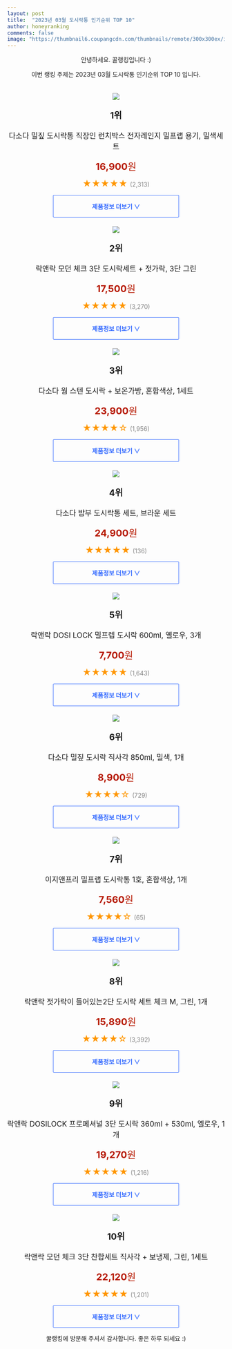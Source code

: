 ```yaml
---
layout: post
title:  "2023년 03월 도시락통 인기순위 TOP 10"
author: honeyranking
comments: false
image: "https://thumbnail6.coupangcdn.com/thumbnails/remote/300x300ex/image/vendor_inventory/136c/dccc6d75d691b78d468d73a59b7894b3cf193a06c14189f078bfaef78b53.jpg"
---
```

<p style="text-align: center;">안녕하세요. 꿀랭킹입니다 :)</p>
<p style="text-align: center;">이번 랭킹 주제는 2023년 03월 도시락통 인기순위 TOP 10 입니다.</p><center><img src="https://thumbnail6.coupangcdn.com/thumbnails/remote/300x300ex/image/vendor_inventory/136c/dccc6d75d691b78d468d73a59b7894b3cf193a06c14189f078bfaef78b53.jpg" style="margin-top:20px" /></center><p style="text-align: center; font-size: 20px"><b>1위</b></p><p style="text-align: center; font-size: 17px">다소다 밀짚 도시락통 직장인 런치박스 전자레인지 밀프랩 용기, 밀색세트</p><p style="text-align: center;"><span style="color: #b61800; font-size: 22px;"><b>16,900</b>원</span></p><p style="text-align: center;"><span style="color: #ff9600; font-size: 20px;">★★★★★ </span><span style="color: #878787;">(2,313)</span></p><center><a href="https://link.coupang.com/a/Tq3pI"><div style="font-size: 14px; display: inline-block; padding: 15px 90px; color: #346aff; border-radius: 2px; border: 1px solid #346aff; cursor: pointer;"><b>제품정보 더보기 &or;</b></div></a></center><center><img src="https://thumbnail7.coupangcdn.com/thumbnails/remote/300x300ex/image/retail/images/2013052088475337-8bfd8853-88c6-4f5d-a224-bcb8cb271600.jpg" style="margin-top:20px" /></center><p style="text-align: center; font-size: 20px"><b>2위</b></p><p style="text-align: center; font-size: 17px">락앤락 모던 체크 3단 도시락세트 + 젓가락, 3단 그린</p><p style="text-align: center;"><span style="color: #b61800; font-size: 22px;"><b>17,500</b>원</span></p><p style="text-align: center;"><span style="color: #ff9600; font-size: 20px;">★★★★★ </span><span style="color: #878787;">(3,270)</span></p><center><a href="https://link.coupang.com/a/Tq3pK"><div style="font-size: 14px; display: inline-block; padding: 15px 90px; color: #346aff; border-radius: 2px; border: 1px solid #346aff; cursor: pointer;"><b>제품정보 더보기 &or;</b></div></a></center><center><img src="https://thumbnail7.coupangcdn.com/thumbnails/remote/300x300ex/image/vendor_inventory/4b8c/39c2ae8bc95ae8e25238a767a881a08f9d2511fce70da7c698cfdf9294fe.jpg" style="margin-top:20px" /></center><p style="text-align: center; font-size: 20px"><b>3위</b></p><p style="text-align: center; font-size: 17px">다소다 웜 스텐 도시락 + 보온가방, 혼합색상, 1세트</p><p style="text-align: center;"><span style="color: #b61800; font-size: 22px;"><b>23,900</b>원</span></p><p style="text-align: center;"><span style="color: #ff9600; font-size: 20px;">★★★★☆ </span><span style="color: #878787;">(1,956)</span></p><center><a href="https://link.coupang.com/a/Tq3pL"><div style="font-size: 14px; display: inline-block; padding: 15px 90px; color: #346aff; border-radius: 2px; border: 1px solid #346aff; cursor: pointer;"><b>제품정보 더보기 &or;</b></div></a></center><center><img src="https://thumbnail8.coupangcdn.com/thumbnails/remote/300x300ex/image/vendor_inventory/db98/df8ca0d097a6c1227ac11a9d9f353be17378c55a8ec42ae29bc74ea8295b.jpg" style="margin-top:20px" /></center><p style="text-align: center; font-size: 20px"><b>4위</b></p><p style="text-align: center; font-size: 17px">다소다 밤부 도시락통 세트, 브라운 세트</p><p style="text-align: center;"><span style="color: #b61800; font-size: 22px;"><b>24,900</b>원</span></p><p style="text-align: center;"><span style="color: #ff9600; font-size: 20px;">★★★★★ </span><span style="color: #878787;">(136)</span></p><center><a href="https://link.coupang.com/a/Tq3pM"><div style="font-size: 14px; display: inline-block; padding: 15px 90px; color: #346aff; border-radius: 2px; border: 1px solid #346aff; cursor: pointer;"><b>제품정보 더보기 &or;</b></div></a></center><center><img src="https://thumbnail6.coupangcdn.com/thumbnails/remote/300x300ex/image/retail/images/9019838927033924-412b783e-b878-40be-9616-18f5e874a648.jpg" style="margin-top:20px" /></center><p style="text-align: center; font-size: 20px"><b>5위</b></p><p style="text-align: center; font-size: 17px">락앤락 DOSI LOCK 밀프렙 도시락 600ml, 옐로우, 3개</p><p style="text-align: center;"><span style="color: #b61800; font-size: 22px;"><b>7,700</b>원</span></p><p style="text-align: center;"><span style="color: #ff9600; font-size: 20px;">★★★★★ </span><span style="color: #878787;">(1,643)</span></p><center><a href="https://link.coupang.com/a/Tq3pN"><div style="font-size: 14px; display: inline-block; padding: 15px 90px; color: #346aff; border-radius: 2px; border: 1px solid #346aff; cursor: pointer;"><b>제품정보 더보기 &or;</b></div></a></center><center><img src="https://thumbnail10.coupangcdn.com/thumbnails/remote/300x300ex/image/retail/images/2626949476125291-58c3048d-05b4-4744-a6ae-2b8e0a8736be.jpg" style="margin-top:20px" /></center><p style="text-align: center; font-size: 20px"><b>6위</b></p><p style="text-align: center; font-size: 17px">다소다 밀짚 도시락 직사각 850ml, 밀색, 1개</p><p style="text-align: center;"><span style="color: #b61800; font-size: 22px;"><b>8,900</b>원</span></p><p style="text-align: center;"><span style="color: #ff9600; font-size: 20px;">★★★★☆ </span><span style="color: #878787;">(729)</span></p><center><a href="https://link.coupang.com/a/Tq3pO"><div style="font-size: 14px; display: inline-block; padding: 15px 90px; color: #346aff; border-radius: 2px; border: 1px solid #346aff; cursor: pointer;"><b>제품정보 더보기 &or;</b></div></a></center><center><img src="https://thumbnail9.coupangcdn.com/thumbnails/remote/300x300ex/image/retail/images/2022/11/14/15/8/ba119a4b-073d-43e5-87f6-1597118c6faa.jpg" style="margin-top:20px" /></center><p style="text-align: center; font-size: 20px"><b>7위</b></p><p style="text-align: center; font-size: 17px">이지앤프리 밀프랩 도시락통 1호, 혼합색상, 1개</p><p style="text-align: center;"><span style="color: #b61800; font-size: 22px;"><b>7,560</b>원</span></p><p style="text-align: center;"><span style="color: #ff9600; font-size: 20px;">★★★★☆ </span><span style="color: #878787;">(65)</span></p><center><a href="https://link.coupang.com/a/Tq3pP"><div style="font-size: 14px; display: inline-block; padding: 15px 90px; color: #346aff; border-radius: 2px; border: 1px solid #346aff; cursor: pointer;"><b>제품정보 더보기 &or;</b></div></a></center><center><img src="https://thumbnail8.coupangcdn.com/thumbnails/remote/300x300ex/image/retail/images/1310870580681649-e983a345-3440-4ac6-bcdb-fee85065ea31.jpg" style="margin-top:20px" /></center><p style="text-align: center; font-size: 20px"><b>8위</b></p><p style="text-align: center; font-size: 17px">락앤락 젓가락이 들어있는2단 도시락 세트 체크 M, 그린, 1개</p><p style="text-align: center;"><span style="color: #b61800; font-size: 22px;"><b>15,890</b>원</span></p><p style="text-align: center;"><span style="color: #ff9600; font-size: 20px;">★★★★☆ </span><span style="color: #878787;">(3,392)</span></p><center><a href="https://link.coupang.com/a/Tq3pQ"><div style="font-size: 14px; display: inline-block; padding: 15px 90px; color: #346aff; border-radius: 2px; border: 1px solid #346aff; cursor: pointer;"><b>제품정보 더보기 &or;</b></div></a></center><center><img src="https://thumbnail10.coupangcdn.com/thumbnails/remote/300x300ex/image/retail/images/9101062365600564-d257dac0-d862-475c-ae20-80110589094d.jpg" style="margin-top:20px" /></center><p style="text-align: center; font-size: 20px"><b>9위</b></p><p style="text-align: center; font-size: 17px">락앤락 DOSILOCK 프로페셔널 3단 도시락 360ml + 530ml, 옐로우, 1개</p><p style="text-align: center;"><span style="color: #b61800; font-size: 22px;"><b>19,270</b>원</span></p><p style="text-align: center;"><span style="color: #ff9600; font-size: 20px;">★★★★★ </span><span style="color: #878787;">(1,216)</span></p><center><a href="https://link.coupang.com/a/Tq3pR"><div style="font-size: 14px; display: inline-block; padding: 15px 90px; color: #346aff; border-radius: 2px; border: 1px solid #346aff; cursor: pointer;"><b>제품정보 더보기 &or;</b></div></a></center><center><img src="https://thumbnail8.coupangcdn.com/thumbnails/remote/300x300ex/image/retail/images/9016560949737579-b5e6c426-34ad-456e-9a06-e482b023c1d5.jpg" style="margin-top:20px" /></center><p style="text-align: center; font-size: 20px"><b>10위</b></p><p style="text-align: center; font-size: 17px">락앤락 모던 체크 3단 찬합세트 직사각 + 보냉제, 그린, 1세트</p><p style="text-align: center;"><span style="color: #b61800; font-size: 22px;"><b>22,120</b>원</span></p><p style="text-align: center;"><span style="color: #ff9600; font-size: 20px;">★★★★★ </span><span style="color: #878787;">(1,201)</span></p><center><a href="https://link.coupang.com/a/Tq3pS"><div style="font-size: 14px; display: inline-block; padding: 15px 90px; color: #346aff; border-radius: 2px; border: 1px solid #346aff; cursor: pointer;"><b>제품정보 더보기 &or;</b></div></a></center><p style="text-align: center;">꿀랭킹에 방문해 주셔서 감사합니다. 좋은 하루 되세요 :)</p>
